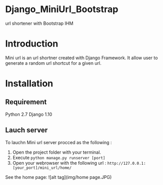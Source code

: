 # Django_MiniUrl_Bootstrap
 url shortener with Bootstrap IHM

# Introduction

Mini url is an url shortner created with Django Framework. It allow user to generate a random url shortcut for a given url.

# Installation

## Requirement

  Python 2.7
  Django 1.10

## Lauch server

To lauchn Mini url server procced as the following :

  1. Open the project folder with your terminal.
  2. Execute ```python manage.py runserver [port]```
  3. Open your webrowser with the following url : ```http://127.0.0.1:[your_port]/mini_url/home/```

See the home page:
![alt tag](img/home page.JPG)
